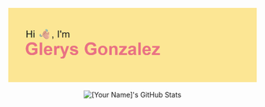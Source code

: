 ![Header](https://github.com/glrryys/glrryys/blob/main/header.png?raw=true)


<div align="center">
    <img src="https://github-profile-summary-cards.vercel.app/api/cards/profile-details?username=[YourGitHub]&theme=github_dark" alt="[Your Name]'s GitHub Stats"/>
</div>
